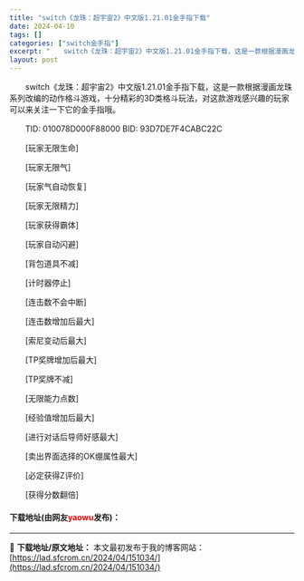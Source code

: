 ```yaml
---
title: "switch《龙珠：超宇宙2》中文版1.21.01金手指下载"
date: 2024-04-10
tags: []
categories: ["switch金手指"]
excerpt: "　　switch《龙珠：超宇宙2》中文版1.21.01金手指下载，这是一款根据漫画龙珠系列改编的动作格斗游戏，十分精彩的3D类格斗玩法，对这款游戏感兴趣的玩家可以来关注一下它的金手指哦。 　　TID: 010078D000F88000 BID: 93D7DE7F4CABC22C 　　[玩家无限生命]&hellip;"
layout: post
---
```


 <p>　　switch《龙珠：超宇宙2》中文版1.21.01金手指下载，这是一款根据漫画龙珠系列改编的动作格斗游戏，十分精彩的3D类格斗玩法，对这款游戏感兴趣的玩家可以来关注一下它的金手指哦。</p> <p>　　TID: 010078D000F88000 BID: 93D7DE7F4CABC22C</p> <p>　　[玩家无限生命]</p> <p>　　[玩家无限气]</p> <p>　　[玩家气自动恢复]</p> <p>　　[玩家无限精力]</p> <p>　　[玩家获得霸体]</p> <p>　　[玩家自动闪避]</p> <p>　　[背包道具不减]</p> <p>　　[计时器停止]</p> <p>　　[连击数不会中断]</p> <p>　　[连击数增加后最大]</p> <p>　　[索尼变动后最大]</p> <p>　　[TP奖牌增加后最大]</p> <p>　　[TP奖牌不减]</p> <p>　　[无限能力点数]</p> <p>　　[经验值增加后最大]</p> <p>　　[进行对话后导师好感最大]</p> <p>　　[卖出界面选择的OK绷属性最大]</p> <p>　　[必定获得Z评价]</p> <p>　　[获得分数翻倍]</p> <p><h4>下载地址(由网友<font color="red">yaowu</font>发布)：</h4></p> 

---
📖 **下载地址/原文地址：** 本文最初发布于我的博客网站：[https://lad.sfcrom.cn/2024/04/151034/](https://lad.sfcrom.cn/2024/04/151034/)
